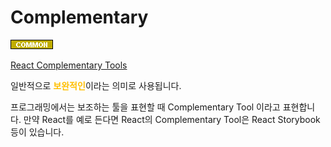 # Complementary

![Common](../../2TAT1C/Label_Common.png)

<a href="https://gist.github.com/faridiot/93abc5a6f37c56fa8af4de0b6d2d10fb">React Complementary Tools</a>

일반적으로 <span style="color:#FFBF00; font-weight:bold;">보완적인</span>이라는 의미로 사용됩니다.

프로그래밍에서는 보조하는 툴을 표현할 때 Complementary Tool 이라고 표현합니다.
만약 React를 예로 든다면 React의 Complementary Tool은 React Storybook등이 있습니다.